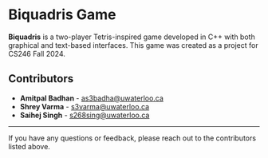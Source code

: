 # Biquadris Game

**Biquadris** is a two-player Tetris-inspired game developed in C++ with both graphical and text-based interfaces. This game was created as a project for CS246 Fall 2024.

## Contributors
   
   - **Amitpal Badhan** - as3badha@uwaterloo.ca
   - **Shrey Varma** - s3varma@uwaterloo.ca
   - **Saihej Singh** - s268sing@uwaterloo.ca

---
If you have any questions or feedback, please reach out to the contributors listed above.
